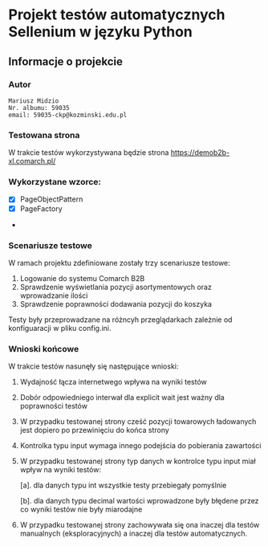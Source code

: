 # Projekt testów automatycznych Sellenium w języku Python
## Informacje o projekcie
### Autor
    Mariusz Midzio
    Nr. albumu: 59035
    email: 59035-ckp@kozminski.edu.pl
    
### Testowana strona
W trakcie testów wykorzystywana będzie strona https://demob2b-xl.comarch.pl/

### Wykorzystane wzorce:
 - [X] PageObjectPattern
 - [X] PageFactory
 - 
### Scenariusze testowe
W ramach projektu zdefiniowane zostały trzy scenariusze testowe:
1. Logowanie do systemu Comarch B2B
2. Sprawdzenie wyświetlania pozycji asortymentowych oraz wprowadzanie ilości
3. Sprawdzenie poprawności dodawania pozycji do koszyka
 
Testy były przeprowadzane na różncyh przeglądarkach zależnie od konfiguaracji w pliku config.ini.


### Wnioski końcowe
W trakcie testów nasunęły się następujące wnioski:
1. Wydajność łącza internetwego wpływa na wyniki testów
2. Dobór odpowiedniego interwał dla explicit wait jest ważny dla poprawności testów
3. W przypadku testowanej strony cześć pozycji towarowych ładowanych jest dopiero po przewinięciu do końca strony
4. Kontrolka typu input wymaga innego podejścia do pobierania zawartości
5. W przypadku testowanej strony typ danych w kontrolce typu input miał wpływ na wyniki testów:

   [a]. dla danych typu int wszystkie testy przebiegały pomyślnie

   [b]. dla danych typu decimal wartości wprowadzone były błędene przez co wyniki testów nie były miarodajne
6. W przypadku testowanej strony zachowywała się ona inaczej dla testów manualnych (eksploracyjnych) a inaczej dla testów automatycznych.
